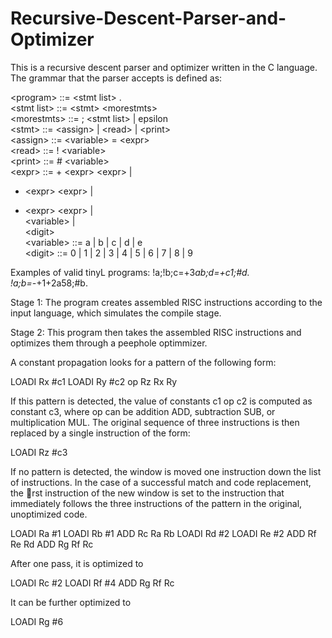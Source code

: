 # Recursive-Descent-Parser-and-Optimizer
This is a recursive descent parser and optimizer written in the C language. The grammar that the parser accepts is defined as:


\<program> ::= \<stmt list> . <br>
\<stmt list> ::= \<stmt> \<morestmts><br>
\<morestmts> ::= ; \<stmt list> | epsilon <br>
\<stmt> ::= \<assign> | \<read> | \<print><br>
\<assign> ::= \<variable> = \<expr><br>
\<read> ::= ! \<variable><br>
\<print> ::= # \<variable><br>
\<expr> ::= + \<expr> \<expr> |<br>
- \<expr> \<expr> |<br>
* \<expr> \<expr> |<br>
\<variable> |<br>
\<digit><br>
\<variable> ::= a | b | c | d | e<br>
\<digit> ::= 0 | 1 | 2 | 3 | 4 | 5 | 6 | 7 | 8 | 9<br>

 
Examples of valid tinyL programs:
!a;!b;c=+3*ab;d=+c1;#d. <br>
!a;b=-*+1+2a58;#b.

Stage 1: The program creates assembled RISC instructions according to the input language, which simulates the compile stage. 

Stage 2: This program then takes the assembled RISC instructions and optimizes them through a peephole optimmizer. 

A constant propagation looks for a pattern of the following
form:

LOADI Rx #c1
LOADI Ry #c2
op Rz Rx Ry

If this pattern is detected, the value of constants c1 op c2 is computed as constant c3,
where op can be addition ADD, subtraction SUB, or multiplication MUL. The original sequence
of three instructions is then replaced by a single instruction of the form:

LOADI Rz #c3

If no pattern is detected, the window is moved one instruction down the list of instructions.
In the case of a successful match and code replacement, the rst instruction of the new window
is set to the instruction that immediately follows the three instructions of the pattern in the
original, unoptimized code.

LOADI Ra #1
LOADI Rb #1
ADD Rc Ra Rb
LOADI Rd #2
LOADI Re #2
ADD Rf Re Rd
ADD Rg Rf Rc

After one pass, it is optimized to

LOADI Rc #2
LOADI Rf #4
ADD Rg Rf Rc

It can be further optimized to

LOADI Rg #6
